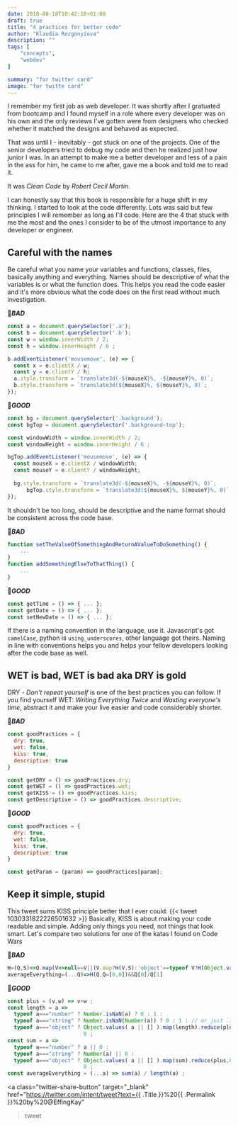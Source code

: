 ```yaml
---
date: 2018-08-18T10:42:10+01:00
draft: true
title: "4 practices for better code"
author: "Klaudia Rozgonyiova"
description: ""
tags: [
    "concepts",
    "webdev"
]

summary: "for twitter card"
image: "for twitte card"
---
```

<!-- {{< tweet 852176080513400832 >}} -->
I remember my first job as web developer. It was shortly after I gratuated from bootcamp and  I found myself in a role where every developer was on his own and the only reviews I've gotten were from designers who checked whether it matched the designs and behaved as expected. 

That was until I - inevitably - got stuck on one of the projects. One of the senior developers tried to debug my code and then he realized just how junior I was. In an attempt to make me a better developer and less of a pain in the ass for him, he came to me after, gave me a book and told me to read it. 

It was *Clean Code* by *Robert Cecil Martin*.

I can honestly say that this book is responsible for a huge shift in my thinking. I started to look at the code differently. Lots was said but few principles I will remember as long as I'll code. Here are the 4 that stuck with me the most and the ones I consider to be of the utmost importance to any developer or engineer. 


## Careful with the names
Be careful what you name your variables and functions, classes, files, basically anything and everything. Names should be descriptive of what the variables is or what the function does. This helps you read the code easier and it's more obvious what the code does on the first read without much investigation.

🤮***BAD***

```javascript
const a = document.querySelector('.a');
const b = document.querySelector('.b');
const w = window.innerWidth / 2;
const h = window.innerHeight / 6 ;

b.addEventListener('mousemove', (e) => {
  const x = e.clientX / w;
  const y = e.clientY / h;
  a.style.transform = `translate3d(-${mouseX}%, -${mouseY}%, 0)`;
  b.style.transform = `translate3d(${mouseX}%, ${mouseY}%, 0)`;
});
```

🌟***GOOD***

```javascript
const bg = document.querySelector('.background');
const bgTop = document.querySelector('.background-top');

const windowWidth = window.innerWidth / 2;
const windowHeight = window.innerHeight / 6 ;

bgTop.addEventListener('mousemove', (e) => {
  const mouseX = e.clientX / windowWidth;
  const mouseY = e.clientY / windowHeight;
  
  bg.style.transform = `translate3d(-${mouseX}%, -${mouseY}%, 0)`;
	  bgTop.style.transform = `translate3d(${mouseX}%, ${mouseY}%, 0)`;
});
```


It shouldn't be too long, should be descriptive and the name format should be consistent across the code base.
<!-- {{< tweet 1029773908554276864 >}} -->


🤮***BAD***

```javascript
function setTheValueOfSomethingAndReturnAValueToDoSomething() {
	...
}
function addSomethingElseToThatThing() {
	...
}
```

🌟***GOOD***

```javascript
const getTime = () => { ... };
const getDate = () => { ... };
const setNewDate = () => { ... };
```

If there is a naming convention in the language, use it. Javascript's got `camelCase`, python is `using_underscores`, other language got theirs. Naming in line with conventions helps you and helps your fellow developers looking after the code base as well. 

## WET is bad, WET is bad aka DRY is gold
DRY - *Don't repeat yourself* is one of the best practices you can follow. If you find yourself WET: *Writing Everything Twice* and *Wasting everyone's time*, abstract it and make your live easier and code considerably shorter. 

🤮***BAD***

```javascript
const goodPractices = {
  dry: true,
  wet: false,
  kiss: true,
  descriptive: true
}

const getDRY = () => goodPractices.dry;
const getWET = () => goodPractices.wet;
const getKISS = () => goodPractices.kiss;
const getDescriptive = () => goodPractices.descriptive;

```

🌟***GOOD***

```javascript
const goodPractices = {
  dry: true,
  wet: false,
  kiss: true,
  descriptive: true
}

const getParam = (param) => goodPractices[param];
```
## Keep it simple, stupid

This tweet sums KISS principle better that I ever could:
{{< tweet 1030331822226501632 >}}
Basically, KISS is about making your code readable and simple. Adding only things you need, not things that look smart. Let's compare two solutions for one of the katas I found on Code Wars

🤮***BAD***

```javascript
H=(Q,S)=>Q.map(V=>null==V||(V.map?H(V,S):'object'==typeof V?H(Object.values(V),S):/nu|st/.test(typeof V)&(V=+V)==V&&++S[S[0]+=V,1]))
averageEverything=(...Q)=>H(Q,Q=[0,0])&&Q[0]/Q[1]
```

🌟***GOOD***

```javascript
const plus = (v,w) => v+w ;
const length = a =>
  typeof a==="number" ? Number.isNaN(a) ? 0 : 1 :
  typeof a==="string" ? Number.isNaN(Number(a)) ? 0 : 1 : // or just `isNaN(a)`
  typeof a==="object" ? Object.values( a || [] ).map(length).reduce(plus,0) :
                        0 ;
const sum = a =>
  typeof a==="number" ? a || 0 :
  typeof a==="string" ? Number(a) || 0 :
  typeof a==="object" ? Object.values( a || [] ).map(sum).reduce(plus,0) :
                        0 ;
const averageEverything = (...a) => sum(a) / length(a) ;
```

<a 
class="twitter-share-button"
target="_blank"
href="https://twitter.com/intent/tweet?text={{ .Title }}%20{{ .Permalink }}%20by%20@EffingKay"
> tweet </a> <br>